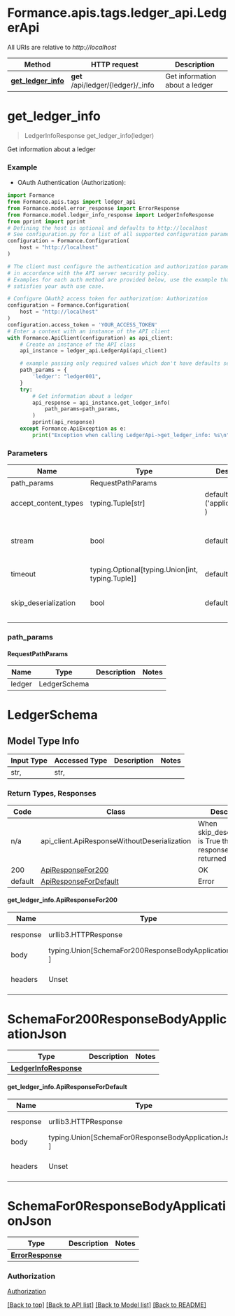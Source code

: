 <a name="__pageTop"></a>
# Formance.apis.tags.ledger_api.LedgerApi

All URIs are relative to *http://localhost*

Method | HTTP request | Description
------------- | ------------- | -------------
[**get_ledger_info**](#get_ledger_info) | **get** /api/ledger/{ledger}/_info | Get information about a ledger

# **get_ledger_info**
<a name="get_ledger_info"></a>
> LedgerInfoResponse get_ledger_info(ledger)

Get information about a ledger

### Example

* OAuth Authentication (Authorization):
```python
import Formance
from Formance.apis.tags import ledger_api
from Formance.model.error_response import ErrorResponse
from Formance.model.ledger_info_response import LedgerInfoResponse
from pprint import pprint
# Defining the host is optional and defaults to http://localhost
# See configuration.py for a list of all supported configuration parameters.
configuration = Formance.Configuration(
    host = "http://localhost"
)

# The client must configure the authentication and authorization parameters
# in accordance with the API server security policy.
# Examples for each auth method are provided below, use the example that
# satisfies your auth use case.

# Configure OAuth2 access token for authorization: Authorization
configuration = Formance.Configuration(
    host = "http://localhost"
)
configuration.access_token = 'YOUR_ACCESS_TOKEN'
# Enter a context with an instance of the API client
with Formance.ApiClient(configuration) as api_client:
    # Create an instance of the API class
    api_instance = ledger_api.LedgerApi(api_client)

    # example passing only required values which don't have defaults set
    path_params = {
        'ledger': "ledger001",
    }
    try:
        # Get information about a ledger
        api_response = api_instance.get_ledger_info(
            path_params=path_params,
        )
        pprint(api_response)
    except Formance.ApiException as e:
        print("Exception when calling LedgerApi->get_ledger_info: %s\n" % e)
```
### Parameters

Name | Type | Description  | Notes
------------- | ------------- | ------------- | -------------
path_params | RequestPathParams | |
accept_content_types | typing.Tuple[str] | default is ('application/json', ) | Tells the server the content type(s) that are accepted by the client
stream | bool | default is False | if True then the response.content will be streamed and loaded from a file like object. When downloading a file, set this to True to force the code to deserialize the content to a FileSchema file
timeout | typing.Optional[typing.Union[int, typing.Tuple]] | default is None | the timeout used by the rest client
skip_deserialization | bool | default is False | when True, headers and body will be unset and an instance of api_client.ApiResponseWithoutDeserialization will be returned

### path_params
#### RequestPathParams

Name | Type | Description  | Notes
------------- | ------------- | ------------- | -------------
ledger | LedgerSchema | | 

# LedgerSchema

## Model Type Info
Input Type | Accessed Type | Description | Notes
------------ | ------------- | ------------- | -------------
str,  | str,  |  | 

### Return Types, Responses

Code | Class | Description
------------- | ------------- | -------------
n/a | api_client.ApiResponseWithoutDeserialization | When skip_deserialization is True this response is returned
200 | [ApiResponseFor200](#get_ledger_info.ApiResponseFor200) | OK
default | [ApiResponseForDefault](#get_ledger_info.ApiResponseForDefault) | Error

#### get_ledger_info.ApiResponseFor200
Name | Type | Description  | Notes
------------- | ------------- | ------------- | -------------
response | urllib3.HTTPResponse | Raw response |
body | typing.Union[SchemaFor200ResponseBodyApplicationJson, ] |  |
headers | Unset | headers were not defined |

# SchemaFor200ResponseBodyApplicationJson
Type | Description  | Notes
------------- | ------------- | -------------
[**LedgerInfoResponse**](../../models/LedgerInfoResponse.md) |  | 


#### get_ledger_info.ApiResponseForDefault
Name | Type | Description  | Notes
------------- | ------------- | ------------- | -------------
response | urllib3.HTTPResponse | Raw response |
body | typing.Union[SchemaFor0ResponseBodyApplicationJson, ] |  |
headers | Unset | headers were not defined |

# SchemaFor0ResponseBodyApplicationJson
Type | Description  | Notes
------------- | ------------- | -------------
[**ErrorResponse**](../../models/ErrorResponse.md) |  | 


### Authorization

[Authorization](../../../README.md#Authorization)

[[Back to top]](#__pageTop) [[Back to API list]](../../../README.md#documentation-for-api-endpoints) [[Back to Model list]](../../../README.md#documentation-for-models) [[Back to README]](../../../README.md)

